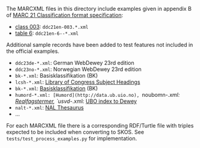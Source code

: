 The MARCXML files in this directory include examples given in appendix B of
[MARC 21 Classification format specification](https://www.loc.gov/marc/classification/):

* [class 003](https://www.loc.gov/marc/classification/examples.html#ddc003): `ddc21en-003.*.xml`
* [table 6](https://www.loc.gov/marc/classification/examples.html#ddc6): `ddc21en-6--*.xml`

Additional sample records have been added to test features not included in the official examples.

* `ddc23de-*.xml`: German WebDewey 23rd edition
* `ddc23no-*.xml`: Norwegian WebDewey 23rd edition
* `bk-*.xml`: Basisklassifikation (BK)
* `lcsh-*.xml`: [Library of Congress Subject Headings](http://id.loc.gov/)
* `bk-*.xml`: [Basisklassifikation](http://uri.gbv.de) (BK)
* `humord-*.xml: [Humord](http://data.ub.uio.no), `noubomn-*.xml: [Realfagstermer](http://data.ub.uio.no), `usvd-*.xml: [UBO index to Dewey](http://data.ub.uio.no)
* `nalt-*.xml`: [NAL Thesaurus](https://agclass.nal.usda.gov/download.shtml)
* ...

For each MARCXML file there is a corresponding RDF/Turtle file with triples expected to be included
when converting to SKOS. See `tests/test_process_examples.py` for implementation.
